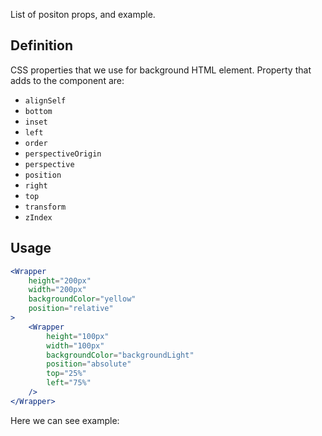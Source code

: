 List of positon props, and example.

## 	Definition

CSS properties that we use for background HTML element.
Property that adds to the component are:

- `alignSelf`
- `bottom`
- `inset`
- `left`
- `order`
- `perspectiveOrigin`
- `perspective`
- `position`
- `right`
- `top`
- `transform`
- `zIndex`


## Usage 

```jsx
<Wrapper
	height="200px"
	width="200px"
	backgroundColor="yellow"
	position="relative"
>
	<Wrapper
		height="100px"
		width="100px"
		backgroundColor="backgroundLight"
		position="absolute"
		top="25%"
		left="75%"
	/>
</Wrapper>
```

Here we can see example:
